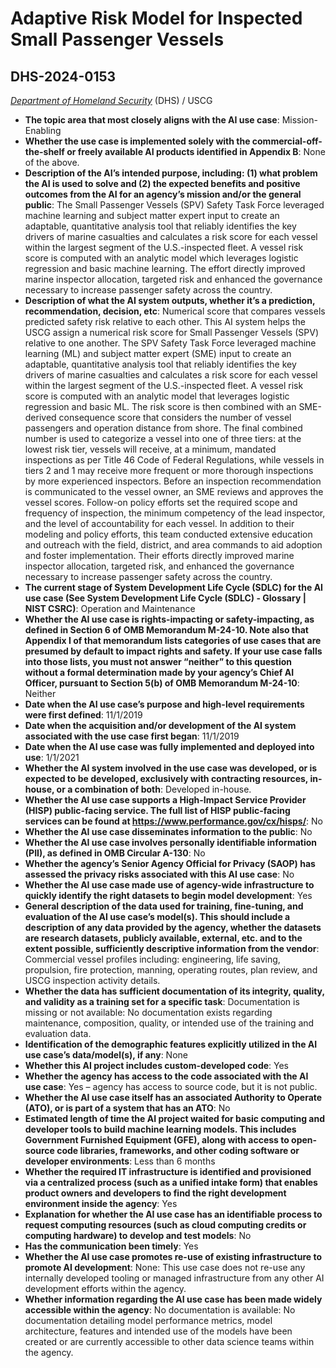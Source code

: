 # Adaptive Risk Model for Inspected Small Passenger Vessels
## DHS-2024-0153
_[Department of Homeland Security](<../3_agency/Department of Homeland Security.md>)_ (DHS) / USCG


+ **The topic area that most closely aligns with the AI use case**: Mission-Enabling
+ **Whether the use case is implemented solely with the commercial-off-the-shelf or freely available AI products identified in Appendix B**: None of the above.
+ **Description of the AI’s intended purpose, including: (1) what problem the AI is used to solve and (2) the expected benefits and positive outcomes from the AI for an agency’s mission and/or the general public**: The Small Passenger Vessels (SPV) Safety Task Force leveraged machine learning and subject matter expert input to create an adaptable, quantitative analysis tool that reliably identifies the key drivers of marine casualties and calculates a risk score for each vessel within the largest segment of the U.S.-inspected fleet. A vessel risk score is computed with an analytic model which leverages logistic regression and basic machine learning. The effort directly improved marine inspector allocation, targeted risk and enhanced the governance necessary to increase passenger safety across the country.
+ **Description of what the AI system outputs, whether it’s a prediction, recommendation, decision, etc**: Numerical score that compares vessels predicted safety risk relative to each other.
This AI system helps the USCG assign a numerical risk score for Small Passenger Vessels (SPV) relative to one another. The SPV Safety Task Force leveraged machine learning (ML) and subject matter expert (SME) input to create an adaptable, quantitative analysis tool that reliably identifies the key drivers of marine casualties and calculates a risk score for each vessel within the largest segment of the U.S.-inspected fleet. A vessel risk score is computed with an analytic model that leverages logistic regression and basic ML. The risk score is then combined with an SME-derived consequence score that considers the number of vessel passengers and operation distance from shore. The final combined number is used to categorize a vessel into one of three tiers: at the lowest risk tier, vessels will receive, at a minimum, mandated inspections as per Title 46 Code of Federal Regulations, while vessels in tiers 2 and 1 may receive more frequent or more thorough inspections by more experienced inspectors. Before an inspection recommendation is communicated to the vessel owner, an SME reviews and approves the vessel scores. Follow-on policy efforts set the required scope and frequency of inspection, the minimum competency of the lead inspector, and the level of accountability for each vessel. In addition to their modeling and policy efforts, this team conducted extensive education and outreach with the field, district, and area commands to aid adoption and foster implementation. Their efforts directly improved marine inspector allocation, targeted risk, and enhanced the governance necessary to increase passenger safety across the country. 
+ **The current stage of System Development Life Cycle (SDLC) for the AI use case (See System Development Life Cycle (SDLC) - Glossary | NIST CSRC)**: Operation and Maintenance
+ **Whether the AI use case is rights-impacting or safety-impacting, as defined in Section 6 of OMB Memorandum M-24-10. Note also that Appendix I of that memorandum lists categories of use cases that are presumed by default to impact rights and safety. If your use case falls into those lists, you must not answer “neither” to this question without a formal determination made by your agency’s Chief AI Officer, pursuant to Section 5(b) of OMB Memorandum M-24-10**: Neither
+ **Date when the AI use case’s purpose and high-level requirements were first defined**: 11/1/2019
+ **Date when the acquisition and/or development of the AI system associated with the use case first began**: 11/1/2019
+ **Date when the AI use case was fully implemented and deployed into use**: 1/1/2021
+ **Whether the AI system involved in the use case was developed, or is expected to be developed, exclusively with contracting resources, in-house, or a combination of both**: Developed in-house.
+ **Whether the AI use case supports a High-Impact Service Provider (HISP) public-facing service. The full list of HISP public-facing services can be found at https://www.performance.gov/cx/hisps/**: No
+ **Whether the AI use case disseminates information to the public**: No
+ **Whether the AI use case involves personally identifiable information (PII), as defined in OMB Circular A-130**: No
+ **Whether the agency’s Senior Agency Official for Privacy (SAOP) has assessed the privacy risks associated with this AI use case**: No
+ **Whether the AI use case made use of agency-wide infrastructure to quickly identify the right datasets to begin model development**: Yes
+ **General description of the data used for training, fine-tuning, and evaluation of the AI use case’s model(s). This should include a description of any data provided by the agency, whether the datasets are research datasets, publicly available, external, etc. and to the extent possible, sufficiently descriptive information from the vendor**: Commercial vessel profiles including: engineering, life saving, propulsion, fire protection, manning, operating routes, plan review, and USCG inspection activity details.
+ **Whether the data has sufficient documentation of its integrity, quality, and validity as a training set for a specific task**: Documentation is missing or not available: No documentation exists regarding maintenance, composition, quality, or intended use of the training and evaluation data.
+ **Identification of the demographic features explicitly utilized in the AI use case’s data/model(s), if any**: None
+ **Whether this AI project includes custom-developed code**: Yes
+ **Whether the agency has access to the code associated with the AI use case**: Yes – agency has access to source code, but it is not public.
+ **Whether the AI use case itself has an associated Authority to Operate (ATO), or is part of a system that has an ATO**: No
+ **Estimated length of time the AI project waited for basic computing and developer tools to build machine learning models. This includes Government Furnished Equipment (GFE), along with access to open-source code libraries, frameworks, and other coding software or developer environments**: Less than 6 months
+ **Whether the required IT infrastructure is identified and provisioned via a centralized process (such as a unified intake form) that enables product owners and developers to find the right development environment inside the agency**: Yes
+ **Explanation for whether the AI use case has an identifiable process to request computing resources (such as cloud computing credits or computing hardware) to develop and test models**: No
+ **Has the communication been timely**: Yes
+ **Whether the AI use case promotes re-use of existing infrastructure to promote AI development**: None: This use case does not re-use any internally developed tooling or managed infrastructure from any other AI development efforts within the agency.
+ **Whether information regarding the AI use case has been made widely accessible within the agency**: No documentation is available: No documentation detailing model performance metrics, model architecture, features and intended use of the models have been created or are currently accessible to other data science teams within the agency.
